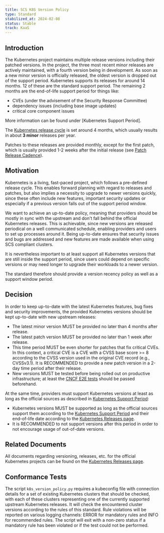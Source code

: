 ```yaml
---
title: SCS K8S Version Policy
type: Standard
stabilized_at: 2024-02-08
status: Stable
track: KaaS
---
```


## Introduction

The Kubernetes project maintains multiple release versions including their patched versions.
In the project, the three most recent minor releases are actively maintained, with a fourth
version being in development. As soon as a new minor version is officially released,
the oldest version is dropped out of the support period.
Kubernetes supports its releases for around 14 months. 12 of these are the standard
support period. The remaining 2 months are the end-of-life support period for things like:

- CVEs (under the advisement of the Security Response Committee)
- dependency issues (including base image updates)
- critical core component issues

More information can be found under [Kubernetes Support Period].

The [Kubernetes release cycle][k8s-release-cycle] is set around 4 months, which
usually results in about **3 minor** releases per year.

Patches to these releases are provided monthly, except for the first patch,
which is usually provided 1-2 weeks after the initial release (see [Patch Release
Cadence][k8s-release-cadence]).

## Motivation

Kubernetes is a living, fast-paced project, which follows a pre-defined release cycle.
This enables forward planning with regard to releases and patches, but also implies a
necessity to upgrade to newer versions quickly, since these often include new features,
important security updates or especially if a previous version falls out of the support
period window.

We want to achieve an up-to-date policy, meaning that providers should be mostly in
sync with the upstream and don't fall behind the official Kubernetes releases.
This is achievable, since new versions are released periodical on a well communicated
schedule, enabling providers and users to set up processes around it.
Being up-to-date ensures that security issues and bugs are addressed and new features
are made available when using SCS compliant clusters.

It is nevertheless important to at least support all Kubernetes versions that are still
inside the support period, since users could depend on specific versions or may need
longer to upgrade their workloads to a newer version.

The standard therefore should provide a version recency policy as well as a support
window period.

## Decision

In order to keep up-to-date with the latest Kubernetes features, bug fixes and security improvements,
the provided Kubernetes versions should be kept up-to-date with new upstream releases:

- The latest minor version MUST be provided no later than 4 months after release.
- The latest patch version MUST be provided no later than 1 week after release.
- This time period MUST be even shorter for patches that fix critical CVEs.
  In this context, a critical CVE is a CVE with a CVSS base score >= 8 according
  to the CVSS version used in the original CVE record (e.g., CVSSv3.1).
  It is RECOMMENDED to provide a new patch version in a 2-day time period after their release.
- New versions MUST be tested before being rolled out on productive infrastructure;
  at least the [CNCF E2E tests][cncf-conformance] should be passed beforehand.

At the same time, providers must support Kubernetes versions at least as long as the
official sources as described in [Kubernetes Support Period][k8s-support-period]:

- Kubernetes versions MUST be supported as long as the official sources support them
  according to the [Kubernetes Support Period][k8s-support-period] and their end-of-life
  date according to the [Kubernetes Releases page][k8s-releases].
- It is RECOMMENDED to not support versions after this period in order to not encourage
  usage of out-of-date versions.

## Related Documents

All documents regarding versioning, releases, etc. for the official Kubernetes projects can
be found on the [Kubernetes Releases page][k8s-releases].

## Conformance Tests

The script `k8s_version_policy.py` requires a kubeconfig file with connection details for
a set of existing Kubernetes clusters that should be checked, with each of these clusters
representing one of the currently supported upstream Kubernetes releases.
It will check the encountered cluster versions according to the rules of this standard.
Rule violations will be reported on various logging channels: ERROR for mandatory rules
and INFO for recommended rules.
The script will exit with a non-zero status if a mandatory rule has been violated or if
the test could not be performed.

[k8s-releases]: https://kubernetes.io/releases/
[k8s-release-cycle]: https://kubernetes.io/releases/release/#the-release-cycle
[k8s-release-cadence]: https://kubernetes.io/releases/patch-releases/#cadence
[k8s-support-period]: https://kubernetes.io/releases/patch-releases/#support-period
[cncf-conformance]: https://github.com/cncf/k8s-conformance
